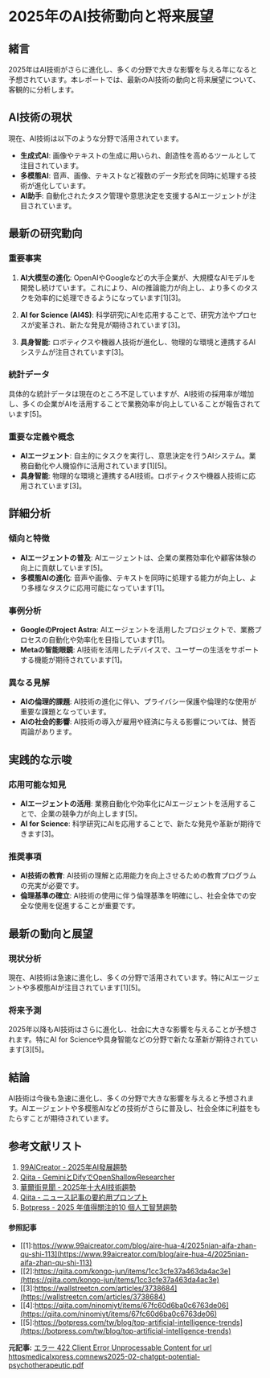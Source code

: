 # 2025年のAI技術動向と将来展望

## 緒言

2025年はAI技術がさらに進化し、多くの分野で大きな影響を与える年になると予想されています。本レポートでは、最新のAI技術の動向と将来展望について、客観的に分析します。

## AI技術の現状

現在、AI技術は以下のような分野で活用されています。

- **生成式AI**: 画像やテキストの生成に用いられ、創造性を高めるツールとして注目されています。
- **多模態AI**: 音声、画像、テキストなど複数のデータ形式を同時に処理する技術が進化しています。
- **AI助手**: 自動化されたタスク管理や意思決定を支援するAIエージェントが注目されています。

## 最新の研究動向

### 重要事実

1. **AI大模型の進化**: OpenAIやGoogleなどの大手企業が、大規模なAIモデルを開発し続けています。これにより、AIの推論能力が向上し、より多くのタスクを効率的に処理できるようになっています[1][3]。
 
2. **AI for Science (AI4S)**: 科学研究にAIを応用することで、研究方法やプロセスが変革され、新たな発見が期待されています[3]。

3. **具身智能**: ロボティクスや機器人技術が進化し、物理的な環境と連携するAIシステムが注目されています[3]。

### 統計データ

具体的な統計データは現在のところ不足していますが、AI技術の採用率が増加し、多くの企業がAIを活用することで業務効率が向上していることが報告されています[5]。

### 重要な定義や概念

- **AIエージェント**: 自主的にタスクを実行し、意思決定を行うAIシステム。業務自動化や人機協作に活用されています[1][5]。
- **具身智能**: 物理的な環境と連携するAI技術。ロボティクスや機器人技術に応用されています[3]。

## 詳細分析

### 傾向と特徴

- **AIエージェントの普及**: AIエージェントは、企業の業務効率化や顧客体験の向上に貢献しています[5]。
- **多模態AIの進化**: 音声や画像、テキストを同時に処理する能力が向上し、より多様なタスクに応用可能になっています[1]。

### 事例分析

- **GoogleのProject Astra**: AIエージェントを活用したプロジェクトで、業務プロセスの自動化や効率化を目指しています[1]。
- **Metaの智能眼鏡**: AI技術を活用したデバイスで、ユーザーの生活をサポートする機能が期待されています[1]。

### 異なる見解

- **AIの倫理的課題**: AI技術の進化に伴い、プライバシー保護や倫理的な使用が重要な課題となっています。
- **AIの社会的影響**: AI技術の導入が雇用や経済に与える影響については、賛否両論があります。

## 実践的な示唆

### 応用可能な知見

- **AIエージェントの活用**: 業務自動化や効率化にAIエージェントを活用することで、企業の競争力が向上します[5]。
- **AI for Science**: 科学研究にAIを応用することで、新たな発見や革新が期待できます[3]。

### 推奨事項

- **AI技術の教育**: AI技術の理解と応用能力を向上させるための教育プログラムの充実が必要です。
- **倫理基準の確立**: AI技術の使用に伴う倫理基準を明確にし、社会全体での安全な使用を促進することが重要です。

## 最新の動向と展望

### 現状分析

現在、AI技術は急速に進化し、多くの分野で活用されています。特にAIエージェントや多模態AIが注目されています[1][5]。

### 将来予測

2025年以降もAI技術はさらに進化し、社会に大きな影響を与えることが予想されます。特にAI for Scienceや具身智能などの分野で新たな革新が期待されています[3][5]。

## 結論

AI技術は今後も急速に進化し、多くの分野で大きな影響を与えると予想されます。AIエージェントや多模態AIなどの技術がさらに普及し、社会全体に利益をもたらすことが期待されています。

## 参考文献リスト

1. [99AICreator - 2025年AI發展趨勢](https://www.99aicreator.com/blog/aire-hua-4/2025nian-aifa-zhan-qu-shi-113)
2. [Qiita - GeminiとDifyでOpenShallowResearcher](https://qiita.com/kongo-jun/items/1cc3cfe37a463da4ac3e)
3. [華爾街見聞 - 2025年十大AI技術趨勢](https://wallstreetcn.com/articles/3738684)
4. [Qiita - ニュース記事の要約用プロンプト](https://qiita.com/ninomiyt/items/67fc60d6ba0c6763de06)
5. [Botpress - 2025 年值得關注的10 個人工智慧趨勢](https://botpress.com/tw/blog/top-artificial-intelligence-trends)
#### 参照記事
- [[1]:https://www.99aicreator.com/blog/aire-hua-4/2025nian-aifa-zhan-qu-shi-113](https://www.99aicreator.com/blog/aire-hua-4/2025nian-aifa-zhan-qu-shi-113)
- [[2]:https://qiita.com/kongo-jun/items/1cc3cfe37a463da4ac3e](https://qiita.com/kongo-jun/items/1cc3cfe37a463da4ac3e)
- [[3]:https://wallstreetcn.com/articles/3738684](https://wallstreetcn.com/articles/3738684)
- [[4]:https://qiita.com/ninomiyt/items/67fc60d6ba0c6763de06](https://qiita.com/ninomiyt/items/67fc60d6ba0c6763de06)
- [[5]:https://botpress.com/tw/blog/top-artificial-intelligence-trends](https://botpress.com/tw/blog/top-artificial-intelligence-trends)


**元記事:** [エラー 422 Client Error Unprocessable Content for url httpsmedicalxpress.comnews2025-02-chatgpt-potential-psychotherapeutic.pdf](https://medicalxpress.com/news/2025-02-chatgpt-potential-psychotherapeutic.pdf)